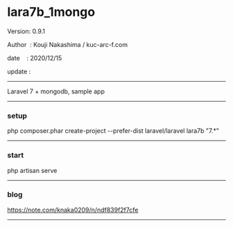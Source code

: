 ﻿# lara7b_1mongo

 Version: 0.9.1

 Author  : Kouji Nakashima / kuc-arc-f.com

 date    : 2020/12/15

 update :

***

Laravel 7 + mongodb, sample app

***
### setup

php composer.phar create-project --prefer-dist laravel/laravel lara7b "7.*"

***
### start

php artisan serve

***
### blog

https://note.com/knaka0209/n/ndf839f2f7cfe

***



